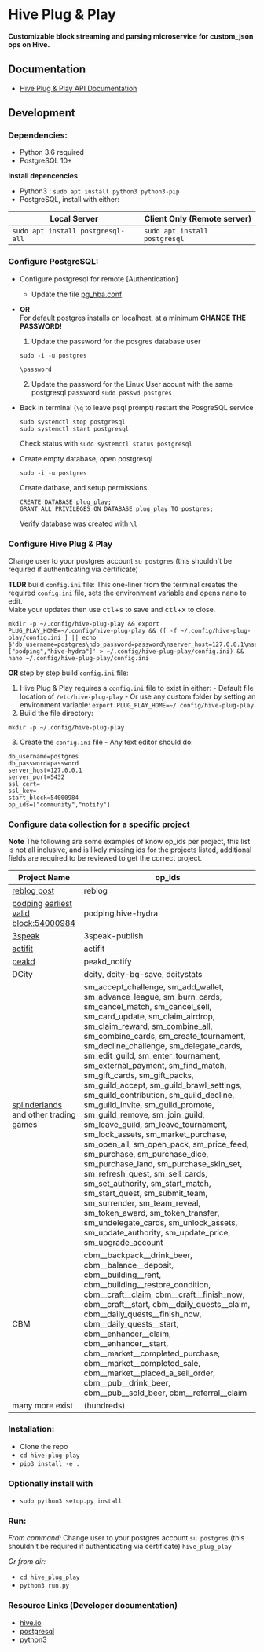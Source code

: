 # Hive Plug & Play

**Customizable block streaming and parsing microservice for custom_json ops on Hive.**


## Documentation

- [Hive Plug & Play API Documentation](/docs/api/api.md)

## Development

### Dependencies:
- Python 3.6 required
- PostgreSQL 10+<br/>

**Install depencencies**<br/>
- Python3 : `sudo apt install python3 python3-pip`
- PostgreSQL, install with either:

| Local Server  | Client Only (Remote server) |
| ------------- | ------------- |
| ```sudo apt install postgresql-all```  | ```sudo apt install postgresql```  |

### Configure PostgreSQL:
- Configure postgresql for remote [Authentication]
  - Update the file [pg_hba.conf](https://stackoverflow.com/a/18664239)
- **OR** <br/>For default postgres installs on localhost, at a minimum **CHANGE THE PASSWORD!**
  1. Update the password for the posgres database user
  ```
  sudo -i -u postgres
  ```
  ```
  \password
  ```
  2. Update the password for the Linux User acount with the same postgresql password `sudo passwd postgres`
- Back in terminal (`\q` to leave psql prompt) restart the PosgreSQL service
  ```
  sudo systemctl stop postgresql
  sudo systemctl start postgresql
  ```
  Check status with `sudo systemctl status postgresql`

- Create empty database, open postgresql 
  ```
  sudo -i -u postgres
  ```
  Create datbase, and setup permissions
  ```
  CREATE DATABASE plug_play;
  GRANT ALL PRIVILEGES ON DATABASE plug_play TO postgres;
  ```
  Verify database was created with `\l`

### Configure Hive Plug & Play
Change user to your postgres account `su postgres` (this shouldn't be required if authenticating via certificate)

**TLDR** build `config.ini` file:
This one-liner from the terminal creates the required `config.ini` file, sets the environment variable and opens nano to edit. <br/>Make your updates then use <kbd>ctl</kbd>+<kbd>s</kbd> to save and <kbd>ctl</kbd>+<kbd>x</kbd> to close.
```
mkdir -p ~/.config/hive-plug-play && export PLUG_PLAY_HOME=~/.config/hive-plug-play && ([ -f ~/.config/hive-plug-play/config.ini ] || echo $'db_username=postgres\ndb_password=password\nserver_host=127.0.0.1\nserver_port=5432\nssl_cert=\nssl_key=\nstart_block=54000984\nop_ids=["podping","hive-hydra"]' > ~/.config/hive-plug-play/config.ini) && nano ~/.config/hive-plug-play/config.ini
```

**OR** step by step build `config.ini` file:
  1. Hive Plug & Play requires a `config.ini` file to exist in either:
    - Default file location of `/etc/hive-plug-play` 
    - Or use any custom folder by setting an environment variable: `export PLUG_PLAY_HOME=~/.config/hive-plug-play`.
  2. Build the file directory:
  ```
  mkdir -p ~/.config/hive-plug-play
  ```
  3. Create the `config.ini` file 
    - Any text editor should do:
  ```
  db_username=postgres
  db_password=password
  server_host=127.0.0.1
  server_port=5432
  ssl_cert=
  ssl_key=
  start_block=54000984
  op_ids=["community","notify"]
  ```

### Configure data collection for a specific project
**Note** The following are some examples of know op_ids per project, this list is not all inclusive, and is likely missing ids for the projects listed, additional fields are required to be reviewed to get the correct project.

|Project Name| op_ids |
|----------------|-------------|
| [reblog post](https://developers.hive.io/tutorials-python/reblogging_post.html) | reblog |
| [podping](https://podping.cloud/) [earliest valid block:54000984](https://hiveblocks.com/tx/f8aa1880e913efe50c954675f8575f9f363a10d0) | podping,hive-hydra |
| [3speak](https://3speak.co/) | 3speak-publish |
| [actifit](https://actifit.io/) | actifit |
| [peakd](https://peakd.com/) | peakd_notify |
| DCity | dcity, dcity-bg-save, dcitystats |
| [splinderlands](https://splinterlands.com/) and other trading games | sm_accept_challenge,	sm_add_wallet,	sm_advance_league,	sm_burn_cards,	sm_cancel_match,	sm_cancel_sell,	sm_card_update,	sm_claim_airdrop,	sm_claim_reward,	sm_combine_all,	sm_combine_cards,	sm_create_tournament,	sm_decline_challenge,	sm_delegate_cards,	sm_edit_guild,	sm_enter_tournament,	sm_external_payment,	sm_find_match,	sm_gift_cards,	sm_gift_packs,	sm_guild_accept,	sm_guild_brawl_settings,	sm_guild_contribution,	sm_guild_decline,	sm_guild_invite,	sm_guild_promote,	sm_guild_remove,	sm_join_guild,	sm_leave_guild,	sm_leave_tournament,	sm_lock_assets,	sm_market_purchase,	sm_open_all,	sm_open_pack,	sm_price_feed,	sm_purchase,	sm_purchase_dice,	sm_purchase_land,	sm_purchase_skin_set,	sm_refresh_quest,	sm_sell_cards,	sm_set_authority,	sm_start_match,	sm_start_quest,	sm_submit_team,	sm_surrender,	sm_team_reveal,	sm_token_award,	sm_token_transfer,	sm_undelegate_cards,	sm_unlock_assets,	sm_update_authority,	sm_update_price,	sm_upgrade_account |
| CBM | cbm__backpack__drink_beer,	cbm__balance__deposit,	cbm__building__rent,	cbm__building__restore_condition,	cbm__craft__claim,	cbm__craft__finish_now,	cbm__craft__start,	cbm__daily_quests__claim,	cbm__daily_quests__finish_now,	cbm__daily_quests__start,	cbm__enhancer__claim,	cbm__enhancer__start,	cbm__market__completed_purchase,	cbm__market__completed_sale,	cbm__market__placed_a_sell_order,	cbm__pub__drink_beer,	cbm__pub__sold_beer,	cbm__referral__claim |
| many more exist | (hundreds) |

### Installation:

- Clone the repo
- `cd hive-plug-play`
- `pip3 install -e .`
### Optionally install with
- `sudo python3 setup.py install`

### Run:

*From command:*
Change user to your postgres account `su postgres` (this shouldn't be required if authenticating via certificate)
`hive_plug_play`

*Or from dir:*

- `cd hive_plug_play`
- `python3 run.py`

### Resource Links (Developer documentation)
- [hive.io](https://developers.hive.io/)
- [postgresql](https://www.postgresql.org/docs/)
- [python3](https://docs.python.org/3/)

